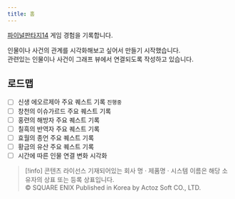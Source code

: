 ```yaml
---
title: 홈
---
```


[파이널판타지14](https://www.ff14.co.kr/main) 게임 경험을 기록합니다.

인물이나 사건의 관계를 시각화해보고 싶어서 만들기 시작했습니다.  
관련있는 인물이나 사건이 그래프 뷰에서 연결되도록 작성하고 있습니다.

## 로드맵

- [ ] 신생 에오르제아 주요 퀘스트 기록 `진행중`
- [ ] 창천의 이슈가르드 주요 퀘스트 기록
- [ ] 홍련의 해방자 주요 퀘스트 기록
- [ ] 칠흑의 반역자 주요 퀘스트 기록
- [ ] 효월의 종언 주요 퀘스트 기록
- [ ] 황금의 유산 주요 퀘스트 기록
- [ ] 시간에 따른 인물 연결 변화 시각화

> [!info] 콘텐츠 라이선스
> 기재되어있는 회사 명 · 제품명 · 시스템 이름은 해당 소유자의 상표 또는 등록 상표입니다.  
> © SQUARE ENIX Published in Korea by Actoz Soft CO., LTD.

